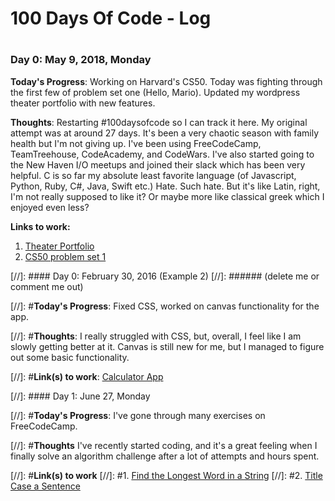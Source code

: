 # 100 Days Of Code - Log


#
### Day 0: May 9, 2018, Monday

**Today's Progress**: Working on Harvard's CS50. Today was fighting through the first few of problem set one (Hello, Mario). Updated my wordpress theater portfolio with new features. 

**Thoughts**: Restarting #100daysofcode so I can track it here. My original attempt was at around 27 days. It's been a very chaotic season with family health but I'm not giving up. I've been using FreeCodeCamp, TeamTreehouse, CodeAcademy, and CodeWars. I've also started going to the New Haven I/O meetups and joined their slack which has been very helpful. C is so far my absolute least favorite language (of Javascript, Python, Ruby, C#, Java, Swift etc.) Hate. Such hate. But it's like Latin, right, I'm not really supposed to like it? Or maybe more like classical greek which I enjoyed even less?

**Links to work:**
1. [Theater Portfolio](http://mpaul.us/)
2. [CS50 problem set 1](https://github.com/chauxvive/100DaysOfCodeProjects/tree/master/CS50%20problems/pset1)



[//]: #### Day 0: February 30, 2016 (Example 2)
[//]: ###### (delete me or comment me out)

[//]: #**Today's Progress**: Fixed CSS, worked on canvas functionality for the app.

[//]: #**Thoughts**: I really struggled with CSS, but, overall, I feel like I am slowly getting better at it. Canvas is still new for me, but I managed to figure out some basic functionality.

[//]: #**Link(s) to work**: [Calculator App](http://www.example.com)


[//]: #### Day 1: June 27, Monday

[//]: #**Today's Progress**: I've gone through many exercises on FreeCodeCamp.

[//]: #**Thoughts** I've recently started coding, and it's a great feeling when I finally solve an algorithm challenge after a lot of attempts and hours spent.

[//]: #**Link(s) to work**
[//]: #1. [Find the Longest Word in a String](https://www.freecodecamp.com/challenges/find-the-longest-word-in-a-string)
[//]: #2. [Title Case a Sentence](https://www.freecodecamp.com/challenges/title-case-a-sentence)
